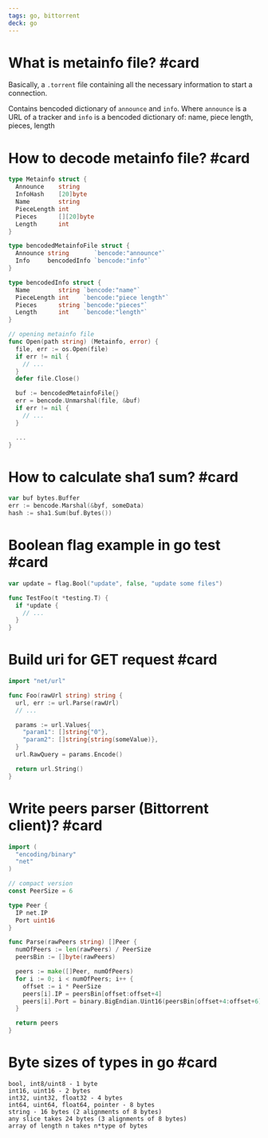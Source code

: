 ```yaml
---
tags: go, bittorrent
deck: go
---
```


# What is metainfo file? #card
<!-- 1698849877293 b11fed0365d110a5d1c9187b17269e1d -->

Basically, a `.torrent` file containing all the necessary information to start a connection.

Contains bencoded dictionary of `announce` and `info`. Where `announce` is a URL of a tracker and `info` is a bencoded dictionary of: name, piece length, pieces, length

# How to decode metainfo file? #card
<!-- 1698850313131 25d86f12c4a1f7f9f5071a14489f16e9 -->

```go
type Metainfo struct {
  Announce    string
  InfoHash    [20]byte
  Name        string
  PieceLength int
  Pieces      [][20]byte
  Length      int
}

type bencodedMetainfoFile struct {
  Announce string       `bencode:"announce"`
  Info     bencodedInfo `bencode:"info"`
}

type bencodedInfo struct {
  Name        string `bencode:"name"`
  PieceLength int    `bencode:"piece length"`
  Pieces      string `bencode:"pieces"`
  Length      int    `bencode:"length"`
}

// opening metainfo file
func Open(path string) (Metainfo, error) {
  file, err := os.Open(file)
  if err != nil {
    // ...
  }
  defer file.Close()

  buf := bencodedMetainfoFile{}
  err = bencode.Unmarshal(file, &buf)
  if err != nil {
    // ...
  }

  ...
}
```

# How to calculate sha1 sum? #card
<!-- 1698850657230 b78622a26a80cb19e5a913c176124507 -->

```go
var buf bytes.Buffer
err := bencode.Marshal(&byf, someData)
hash := sha1.Sum(buf.Bytes())
```

# Boolean flag example in go test #card
<!-- 1698882536483 a83a1ddcb55e6bc623da92e3f4f34457 -->

```go
var update = flag.Bool("update", false, "update some files")

func TestFoo(t *testing.T) {
  if *update {
    // ...
  }
}
```

# Build uri for GET request #card
<!-- 1698885891488 f24a4c8dd972ca16cd99b9bca5bec9e3 -->

```go
import "net/url"

func Foo(rawUrl string) string {
  url, err := url.Parse(rawUrl)
  // ...

  params := url.Values{
    "param1": []string{"0"},
    "param2": []string{string(someValue)},
  }
  url.RawQuery = params.Encode()

  return url.String()
}
```

# Write peers parser (Bittorrent client)? #card
<!-- 1698936230498 f2a2989b6a655a2a785e59fd12a878e2 -->

```go
import ( 
  "encoding/binary"
  "net"
)

// compact version
const PeerSize = 6

type Peer {
  IP net.IP
  Port uint16
}

func Parse(rawPeers string) []Peer {
  numOfPeers := len(rawPeers) / PeerSize
  peersBin := []byte(rawPeers)

  peers := make([]Peer, numOfPeers)
  for i := 0; i < numOfPeers; i++ {
    offset := i * PeerSize
    peers[i].IP = peersBin[offset:offset+4]
    peers[i].Port = binary.BigEndian.Uint16(peersBin[offset+4:offset+6])
  }

  return peers
}
```

# Byte sizes of types in go #card
<!-- 1698936230544 6e62dab6c00c6fd2d49f09a9f013bcf6 -->

```
bool, int8/uint8 - 1 byte
int16, uint16 - 2 bytes
int32, uint32, float32 - 4 bytes
int64, uint64, float64, pointer - 8 bytes
string - 16 bytes (2 alignments of 8 bytes)
any slice takes 24 bytes (3 alignments of 8 bytes)
array of length n takes n*type of bytes
```
